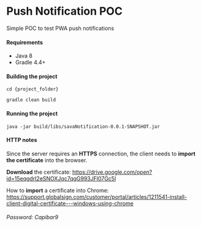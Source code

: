 # Push Notification POC

Simple POC to test PWA push notifications

#### Requirements

 - Java 8
 - Gradle 4.4+
 
#### Building the project
 
`cd {project_folder}`

`gradle clean build`
 
#### Running the project

`java -jar build/libs/savaNotification-0.0.1-SNAPSHOT.jar`

#### HTTP notes

Since the server requires an **HTTPS** connection, the client needs to **import the certificate** into the browser.

**Download** the certificate: https://drive.google.com/open?id=15eqgdrI2eSNOXJqc7qqG993JFl07Gc5l

How to **import** a certificate into Chrome: https://support.globalsign.com/customer/portal/articles/1211541-install-client-digital-certificate---windows-using-chrome
###### Password: Capibar9